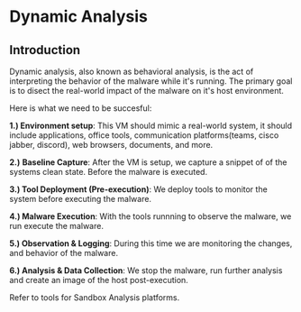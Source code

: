 # Dynamic Analysis

## Introduction

Dynamic analysis, also known as behavioral analysis, is the act of interpreting the behavior of the malware while it's running. The primary goal is to disect the real-world impact of the malware on it's host environment.

Here is what we need to be succesful:

**1.) Environment setup**: This VM should mimic a real-world system, it should include applications, office tools, communication platforms(teams, cisco jabber, discord), web browsers, documents, and more.

**2.)** **Baseline Capture**: After the VM is setup, we capture a snippet of of the systems clean state. Before the malware is executed.

**3.) Tool Deployment (Pre-execution)**: We deploy tools to monitor the system before executing the malware.

**4.) Malware Execution**: With the tools runnning to observe the malware, we run execute the malware.

**5.) Observation & Logging**: During this time we are monitoring the changes, and behavior of the malware.

**6.) Analysis & Data Collection**: We stop the malware, run further analysis and create an image of the host post-execution.



Refer to tools for Sandbox Analysis platforms.
